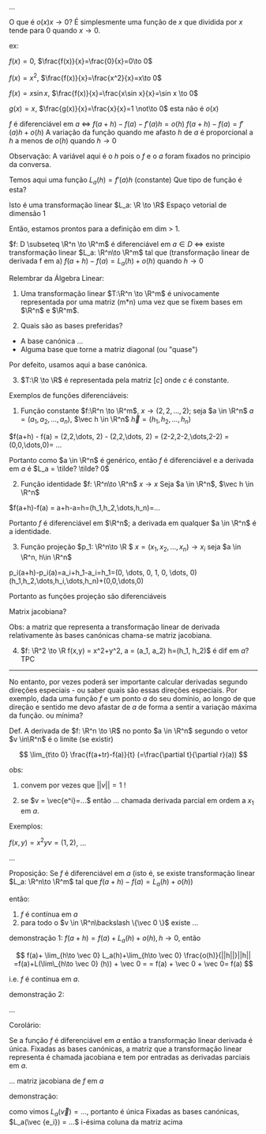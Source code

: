 ...

O que é $o(x) x\to 0$? É simplesmente uma função de $x$ que dividida por $x$ tende para $0$ quando $x \to 0$.

ex:

$f(x) = 0$, $\frac{f(x)}{x}=\frac{0}{x}=0\to 0$

$f(x) = x^2$, $\frac{f(x)}{x}=\frac{x^2}{x}=x\to 0$

$f(x) = x\sin x$, $\frac{f(x)}{x}=\frac{x\sin x}{x}=\sin x \to 0$

$g(x) = x$, $\frac{g(x)}{x}=\frac{x}{x}=1 \not\to 0$ esta não é $o(x)$

$f$ é diferenciável em $a$ <=> $f(a+h)-f(a)-f'(a)h=o(h)$
$f(a+h)-f(a)=f'(a)h+o(h)$
A variação da função quando me afasto $h$ de $a$
é proporcional a $h$ a menos de $o(h)$ quando $h\to 0$

Observação: A variável aqui é o $h$ pois o $f$ e o $a$ foram fixados no principio da conversa.

Temos aqui uma função $L_a(h) = f'(a)h$ (constante)
Que tipo de função é esta?

Isto é uma transformação linear $L_a: \R \to \R$
Espaço vetorial de dimensão 1

Então, estamos prontos para a definição em dim > 1.

$f: D \subseteq \R^n \to \R^m$ é diferenciável em $a \in D$ <=>
existe transformação linear $L_a: \R^n\to \R^m$ tal que (transformação linear de derivada f em a)
$f(a+h)-f(a)=L_a(h)+o(h)$ quando $h\to 0$

Relembrar da Álgebra Linear:

1. Uma transformação linear $T:\R^n \to \R^m$ é univocamente representada
   por uma matriz (m\*n) uma vez que se fixem bases em $\R^n$ e $\R^m$.

2. Quais são as bases preferidas?

- A base canónica ...
- Alguma base que torne a matriz diagonal (ou "quase")

Por defeito, usamos aqui a base canónica.

3. $T:\R \to \R$ é representada pela matriz $[c]$ onde $c$ é constante.

Exemplos de funções diferenciáveis:

1. Função constante $f:\R^n \to \R^m$, $x\to (2,2,\dots, 2)$;
   seja $a \in \R^n$ $a = (a_1, a_2,\dots, a_n)$, $\vec h \in \R^n$ $\vec h=(h_1,h_2,\dots, h_n)$

\$f(a+h) - f(a) = (2,2,\dots, 2) - (2,2,\dots, 2) = (2-2,2-2,\dots,2-2) = (0,0,\dots,0)= ...

Portanto como $a \in \R^n$ é genérico, então $f$ é diferenciável e a derivada em $a$ é $L_a = \tilde? \tilde? 0$

2. Função identidade $f: \R^n\to \R^n$ $x \to x$
   Seja $a \in \R^n$, $\vec h \in \R^n$

\$f(a+h)-f(a) = a+h-a=h=(h_1,h_2,\dots,h_n)=...

Portanto $f$ é diferenciável em $\R^n$; a derivada em qualquer $a \in \R^n$ é a identidade.

3. Função projeção $p_1: \R^n\to \R $ $x=(x_1,x_2,\dots, x_n)\to x_i$
   seja $a \in \R^n, h\in \R^n$

p_i(a+h)-p_i(a)=a_i+h_1-a_i=h_1=(0, \dots, 0, 1, 0, \dots, 0)(h_1,h_2,\dots,h_i,\dots,h_n)+(0,0,\dots,0)

Portanto as funções projeção são diferenciáveis

Matrix jacobiana?

Obs: a matriz que representa a transformação linear de derivada relativamente às bases canónicas chama-se matriz jacobiana.

4. $f: \R^2 \to \R f(x,y) = x^2+y^2, a = (a_1, a_2) h=(h_1, h_2)$ é dif em $a$? TPC

---

No entanto, por vezes poderá ser importante calcular derivadas segundo direções especiais - ou saber quais são essas direções especiais. Por exemplo, dada uma função $f$ e um ponto $a$ do seu domínio, ao longo de que direção e sentido me devo afastar de $a$ de forma a sentir a variação máxima da função. ou mínima?

Def.
A derivada de $f: \R^n \to \R$ no ponto $a \in \R^n$ segundo o vetor $v \in\R^n$ é o limite (se existir)

$$
\lim_{t\to 0} \frac{f(a+tr)-f(a)}{t} (=\frac{\partial t}{\partial r}(a))
$$

obs:

1. convem por vezes que $||v|| = 1$ !

2. se $v = \vec{e^i}=...$ então ...
   chamada derivada parcial em ordem a $x_1$ em $a$.

Exemplos:

$f(x, y)=x^2y v=(1,2)$, ...

...

Proposição:
Se $f$ é diferenciável em $a$ (isto é, se existe transformação linear $L_a: \R^n\to \R^m$ tal que $f(a+h)-f(a)=L_a(h)+o(h)$)

então:

1. $f$ é contínua em $a$
2. para todo o $v \in \R^n\backslash \{\vec 0 \}$ existe ...

demonstração 1:
$f(a+h)=f(a)+L_a(h)+o(h), h\to 0$, então

$$
f(a)+ \lim_{h\to \vec 0} L_a(h)+\lim_{h\to \vec 0} \frac{o(h)}{||h||}||h||
=f(a)+L(\lim\_{h\to \vec 0} (h)) + \vec 0 =
= f(a) + \vec 0 + \vec 0= f(a)
$$

i.e. $f$ é contínua em $a$.

demonstração 2:

...

Corolário:

Se a função $f$ é diferenciável em $a$ então a transformação linear derivada é única.
Fixadas as bases canónicas, a matriz que a transformação linear representa é chamada jacobiana e tem por entradas as derivadas parciais em $a$.

...
matriz jacobiana de $f$ em $a$

demonstração:

como vimos $L_a(\vec v) = ...$, portanto é única
Fixadas as bases canónicas, $L_a(\vec {e_i}) = ...$
i-ésima coluna da matriz acima
